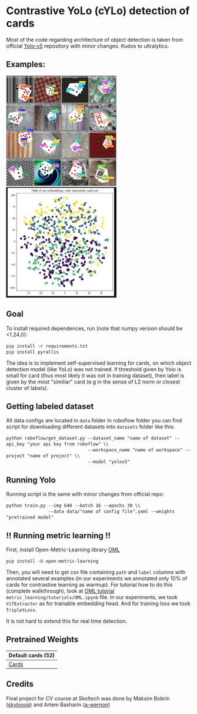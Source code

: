 # Contrastive YoLo (cYLo) detection of cards

Most of the code regarding architecture of object detection is taken from official [Yolo-v5](https://github.com/ultralytics/yolov5) repository with minor changes. Kudos to ultralytics.

## Examples:
<img src="val_batch0_pred.jpg" width="300" height="300"> <img src="embedding_example.png" width="300" height="300">

## Goal
To install required dependences, run (note that numpy version should be <1.24.0):
```
pip install -r requirements.txt
pip install pyrallis
```

The idea is to implement self-supervised learning for cards, on which object detection model (like YoLo) was not trained. If threshold given by Yolo is small for card (thus most likely it was not in training dataset), then label is given by the most "similiar" card (e.g in the sense of L2 norm or closest cluster of labels).

## Getting labeled dataset
All data configs are located in `data` folder
In roboflow folder you can find script for downloading different datasets into `datasets` folder like this:

```
python roboflow/get_dataset.py --dataset_name "name of dataset" --api_key "your api key from roboflow" \\
                               --workspace_name "name of workspace" --project "name of project" \\
                               --model "yolov5"
```

## Running Yolo

Running script is the same with minor changes from official repo:

```
python train.py --img 640 --batch 16 --epochs 30 \\
                --data data/"name of config file".yaml --weights "pretrained model"
```

## !! Running metric learning !!
First, install Open-Metric-Learning library [OML](https://github.com/OML-Team/open-metric-learning)
```
pip install -U open-metric-learning
```
Then, you will need to get csv file containing `path` and `label` columns with annotated several examples (in our experiments we annotated only 10% of cards for contrastive learning as warmup).
For tutorial how to do this (complete walkthrough), look at [OML tutorial](https://github.com/skylooop/CYLo_cards-Detection/blob/master/metric_learning/tutorials/OML.ipynb) `metric_learning/tutorials/OML.ipynb` file. In our experiments, we took `ViTExtractor` as for trainable embedding head. And for training loss we took `TripletLoss`.

It is not hard to extend this for real time detection. 
## Pretrained Weights

| Default cards (52)  |
| ------------------- |
| [Cards](https://drive.google.com/file/d/1mdOGq-HdlIKMlzUMJzcpOw3FR3lDQTa_/view?usp=sharing)|

## Credits
Final project for CV course at Skoltech was done by Maksim Bobrin ([skylooop](https://github.com/skylooop)) and Artem Basharin ([a-wernon](https://github.com/a-wernon))